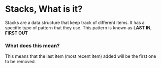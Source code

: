 # Stacks, What is it?

Stacks are a data structure that keep track of different items. It has a specific type of pattern that they use.
This pattern is known as **LAST IN, FIRST OUT**

### What does this mean?
This means that the last item (most recent item) added will be the first one to be removed. 